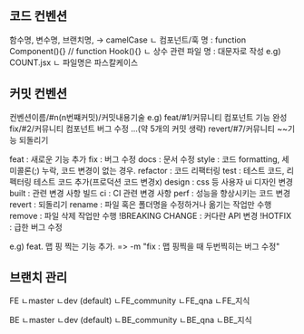 ## 코드 컨벤션

함수명, 변수명, 브랜치명, → camelCase
    ㄴ 컴포넌트/훅 명 : function Component(){} // function Hook(){}
    ㄴ 상수 관련 파일 명 : 대문자로 작성 e.g) COUNT.jsx
    ㄴ 파일명은 파스칼케이스
## 커밋 컨벤션

컨벤션이름/#n(n번쨰커밋)/커밋내용기술
e.g) 
feat/#1/커뮤니티 컴포넌트 기능 완성
fix/#2/커뮤니티 컴포넌트 버그 수정
...(약 5개의 커밋 생략)
revert/#7/커뮤니티 ~~기능 되돌리기

feat : 새로운 기능 추가
fix : 버그 수정
docs : 문서 수정
style : 코드 formatting, 세미콜론(;) 누락, 코드 변경이 없는 경우.
refactor : 코드 리팩터링
test :  테스트 코드, 리펙터링 테스트 코드 추가(프로덕션 코드 변경x)
design : css 등 사용자 ui 디자인 변경
built : 관련 변경 사항 빌드
ci : CI 관련 변경 사항
perf : 성능을 향상시키는 코드 변경
revert : 되돌리기
rename : 파일 혹은 폴더명을 수정하거나 옮기는 작업만 수행
remove : 파일 삭제 작업만 수행
!BREAKING CHANGE : 커다란 API 변경
!HOTFIX : 급한 버그 수정

e.g) feat. 맵 핑 찍는 기능 추가. => -m "fix : 맵 핑찍을 때 두번찍히는 버그 수정"

## 브랜치 관리
FE
ㄴmaster
    ㄴdev (default)
        ㄴFE_community
        ㄴFE_qna
        ㄴFE_지식

BE
ㄴmaster
    ㄴdev (default)
        ㄴBE_community
        ㄴBE_qna
        ㄴBE_지식